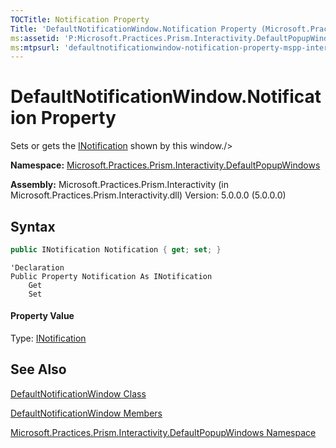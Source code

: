```yaml
---
TOCTitle: Notification Property
Title: 'DefaultNotificationWindow.Notification Property (Microsoft.Practices.Prism.Interactivity.DefaultPopupWindows)'
ms:assetid: 'P:Microsoft.Practices.Prism.Interactivity.DefaultPopupWindows.DefaultNotificationWindow.Notification'
ms:mtpsurl: 'defaultnotificationwindow-notification-property-mspp-interactivity-defaultpopupwindows.md'
---
```


# DefaultNotificationWindow.Notification Property

Sets or gets the [INotification](https://msdn.microsoft.com/en-us/library/microsoft.practices.prism.interactivity.interactionrequest.inotification(v=pandp.50)) shown by this window./&gt;

**Namespace:** [Microsoft.Practices.Prism.Interactivity.DefaultPopupWindows](https://msdn.microsoft.com/en-us/library/microsoft.practices.prism.interactivity.defaultpopupwindows(v=pandp.50))

**Assembly:** Microsoft.Practices.Prism.Interactivity (in Microsoft.Practices.Prism.Interactivity.dll) Version: 5.0.0.0 (5.0.0.0)

## Syntax

```C#
public INotification Notification { get; set; }
```

```VB
'Declaration
Public Property Notification As INotification
	Get
	Set
```

#### Property Value

Type: [INotification](https://msdn.microsoft.com/en-us/library/microsoft.practices.prism.interactivity.interactionrequest.inotification(v=pandp.50))

## See Also

[DefaultNotificationWindow Class](https://msdn.microsoft.com/en-us/library/microsoft.practices.prism.interactivity.defaultpopupwindows.defaultnotificationwindow(v=pandp.50))

[DefaultNotificationWindow Members](https://msdn.microsoft.com/en-us/library/microsoft.practices.prism.interactivity.defaultpopupwindows.defaultnotificationwindow_members(v=pandp.50))

[Microsoft.Practices.Prism.Interactivity.DefaultPopupWindows Namespace](https://msdn.microsoft.com/en-us/library/microsoft.practices.prism.interactivity.defaultpopupwindows(v=pandp.50))